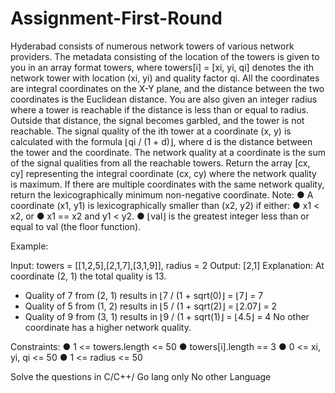 # Assignment-First-Round

Hyderabad consists of numerous network towers of various network providers. The metadata consisting of the location of the towers is given to you in an array format towers, where towers[i] = [xi, yi, qi] denotes the ith network tower with location (xi, yi) and quality factor qi. All the coordinates are integral coordinates on the X-Y plane, and the distance between the two coordinates is the Euclidean distance.
You are also given an integer radius where a tower is reachable if the distance is less than or equal to radius. Outside that distance, the signal becomes garbled, and the tower is not reachable.
The signal quality of the ith tower at a coordinate (x, y) is calculated with the formula ⌊qi / (1 + d)⌋, where d is the distance between the tower and the coordinate. The network quality at a coordinate is the sum of the signal qualities from all the reachable towers.
Return the array [cx, cy] representing the integral coordinate (cx, cy) where the network quality is maximum. If there are multiple coordinates with the same network quality, return the lexicographically minimum non-negative coordinate.
Note:
●	A coordinate (x1, y1) is lexicographically smaller than (x2, y2) if either:
●	x1 < x2, or
●	x1 == x2 and y1 < y2.
●	⌊val⌋ is the greatest integer less than or equal to val (the floor function).

Example:

 
Input: towers = [[1,2,5],[2,1,7],[3,1,9]], radius = 2
Output: [2,1]
Explanation: At coordinate (2, 1) the total quality is 13.
- Quality of 7 from (2, 1) results in ⌊7 / (1 + sqrt(0)⌋ = ⌊7⌋ = 7
- Quality of 5 from (1, 2) results in ⌊5 / (1 + sqrt(2)⌋ = ⌊2.07⌋ = 2
- Quality of 9 from (3, 1) results in ⌊9 / (1 + sqrt(1)⌋ = ⌊4.5⌋ = 4
No other coordinate has a higher network quality.

Constraints:
●	1 <= towers.length <= 50
●	towers[i].length == 3
●	0 <= xi, yi, qi <= 50
●	1 <= radius <= 50

Solve the questions in C/C++/ Go lang only No other Language

